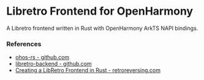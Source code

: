 # Libretro Frontend for OpenHarmony

A Libretro frontend written in Rust with OpenHarmony ArkTS NAPI bindings.

### References
- [ohos-rs - github.com](https://github.com/ohos-rs)
- [libretro-backend - github.com](https://github.com/koute/libretro-backend)
- [Creating a LibRetro Frontend in Rust - retroreversing.com](https://www.retroreversing.com/CreateALibRetroFrontEndInRust)
